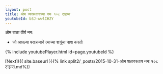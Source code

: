 ```yaml
---
layout: post
title: ओम व्यवस्थानाच्या नमः १०८ टाइम्स
youtubeId: bSJ-wwlIHZY
---
```

 
 
 ओम बाळा वीर्य नमः  
 
 -  जो आपल्या पराक्रमाने त्याच्या शत्रूंचा नाश करतो 
 
  
 
  
 
 
 
 
 
 


{% include youtubePlayer.html id=page.youtubeId %}
 
[Next]({{ site.baseurl }}{% link  split2/_posts/2015-10-31-ओम शतावरताय नमः १०८ टाइम्स.md%})
 
